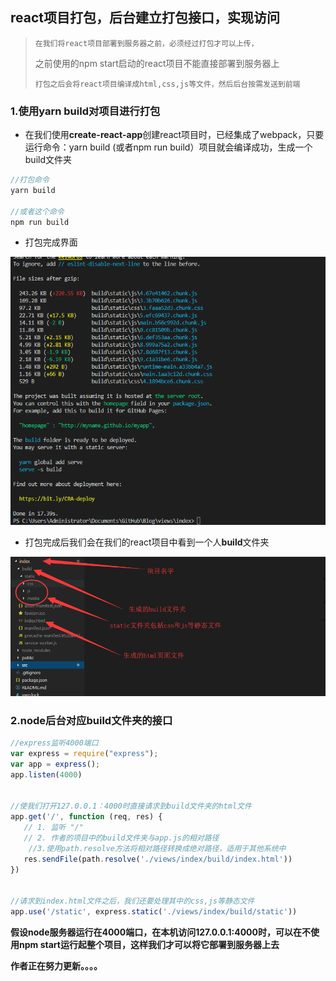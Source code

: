 ## react项目打包，后台建立打包接口，实现访问

> `在我们将react项目部署到服务器之前，必须经过打包才可以上传， `
>
> 之前使用的npm start启动的react项目不能直接部署到服务器上
>
> `打包之后会将react项目编译成html,css,js等文件，然后后台按需发送到前端`

### 1.使用yarn build对项目进行打包

- 在我们使用**create-react-app**创建react项目时，已经集成了webpack，只要运行命令：yarn build (或者npm run build）项目就会编译成功，生成一个build文件夹

```javascript
//打包命令
yarn build

//或者这个命令
npm run build
```

- 打包完成界面

![1](/blogItems/Question/4/1.png)

- 打包完成后我们会在我们的react项目中看到一个人**build**文件夹

![2](/blogItems/Question/4/2.png)





### 2.node后台对应build文件夹的接口

```javascript
//express监听4000端口
var express = require("express");
var app = express();
app.listen(4000)


//使我们打开127.0.0.1：4000时直接请求到build文件夹的html文件
app.get('/', function (req, res) {
   // 1. 监听 "/"
   // 2. 作者的项目中的build文件夹与app.js的相对路径									是./views/index/build/index.html
    //3.使用path.resolve方法将相对路径转换成绝对路径，适用于其他系统中
   res.sendFile(path.resolve('./views/index/build/index.html'))
})


//请求到index.html文件之后，我们还要处理其中的css,js等静态文件
app.use('/static', express.static('./views/index/build/static'))
```



**假设node服务器运行在4000端口，在本机访问127.0.0.1:4000时，可以在不使用npm start运行起整个项目，这样我们才可以将它部署到服务器上去**

**作者正在努力更新。。。。**